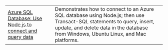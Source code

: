 |  |  |
|---------|---------|
| [Azure SQL Database: Use Node.js to connect and query data](https://docs.microsoft.com/en-us/azure/sql-database/sql-database-connect-query-nodejs) | Demonstrates how to connect to an Azure SQL database using Node.js; then use Transact-SQL statements to query, insert, update, and delete data in the database from Windows, Ubuntu Linux, and Mac platforms. |